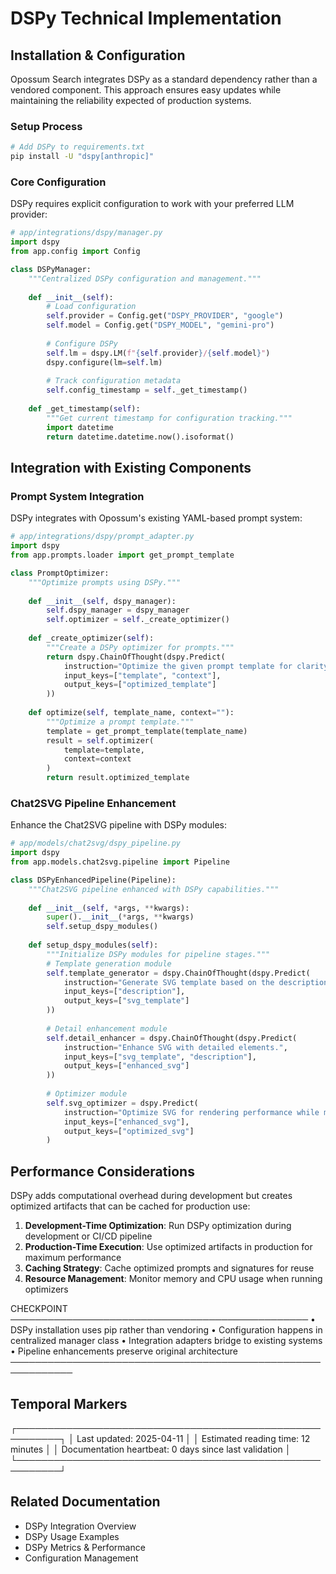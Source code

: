 # DSPy Technical Implementation

## Installation & Configuration

Opossum Search integrates DSPy as a standard dependency rather than a vendored component. This approach ensures easy updates while maintaining the reliability expected of production systems.

### Setup Process

```bash
# Add DSPy to requirements.txt
pip install -U "dspy[anthropic]"
```

### Core Configuration

DSPy requires explicit configuration to work with your preferred LLM provider:

```python
# app/integrations/dspy/manager.py
import dspy
from app.config import Config

class DSPyManager:
    """Centralized DSPy configuration and management."""
    
    def __init__(self):
        # Load configuration
        self.provider = Config.get("DSPY_PROVIDER", "google")
        self.model = Config.get("DSPY_MODEL", "gemini-pro")
        
        # Configure DSPy
        self.lm = dspy.LM(f"{self.provider}/{self.model}")
        dspy.configure(lm=self.lm)
        
        # Track configuration metadata
        self.config_timestamp = self._get_timestamp()
    
    def _get_timestamp(self):
        """Get current timestamp for configuration tracking."""
        import datetime
        return datetime.datetime.now().isoformat()
```

## Integration with Existing Components

### Prompt System Integration

DSPy integrates with Opossum's existing YAML-based prompt system:

```python
# app/integrations/dspy/prompt_adapter.py
import dspy
from app.prompts.loader import get_prompt_template

class PromptOptimizer:
    """Optimize prompts using DSPy."""
    
    def __init__(self, dspy_manager):
        self.dspy_manager = dspy_manager
        self.optimizer = self._create_optimizer()
    
    def _create_optimizer(self):
        """Create a DSPy optimizer for prompts."""
        return dspy.ChainOfThought(dspy.Predict(
            instruction="Optimize the given prompt template for clarity, specificity, and effectiveness.",
            input_keys=["template", "context"],
            output_keys=["optimized_template"]
        ))
    
    def optimize(self, template_name, context=""):
        """Optimize a prompt template."""
        template = get_prompt_template(template_name)
        result = self.optimizer(
            template=template,
            context=context
        )
        return result.optimized_template
```

### Chat2SVG Pipeline Enhancement

Enhance the Chat2SVG pipeline with DSPy modules:

```python
# app/models/chat2svg/dspy_pipeline.py
import dspy
from app.models.chat2svg.pipeline import Pipeline

class DSPyEnhancedPipeline(Pipeline):
    """Chat2SVG pipeline enhanced with DSPy capabilities."""
    
    def __init__(self, *args, **kwargs):
        super().__init__(*args, **kwargs)
        self.setup_dspy_modules()
    
    def setup_dspy_modules(self):
        """Initialize DSPy modules for pipeline stages."""
        # Template generation module
        self.template_generator = dspy.ChainOfThought(dspy.Predict(
            instruction="Generate SVG template based on the description.",
            input_keys=["description"],
            output_keys=["svg_template"]
        ))
        
        # Detail enhancement module
        self.detail_enhancer = dspy.ChainOfThought(dspy.Predict(
            instruction="Enhance SVG with detailed elements.",
            input_keys=["svg_template", "description"],
            output_keys=["enhanced_svg"]
        ))
        
        # Optimizer module
        self.svg_optimizer = dspy.Predict(
            instruction="Optimize SVG for rendering performance while maintaining quality.",
            input_keys=["enhanced_svg"],
            output_keys=["optimized_svg"]
        )
```

## Performance Considerations

DSPy adds computational overhead during development but creates optimized artifacts that can be cached for production use:

1. **Development-Time Optimization**: Run DSPy optimization during development or CI/CD pipeline
2. **Production-Time Execution**: Use optimized artifacts in production for maximum performance
3. **Caching Strategy**: Cache optimized prompts and signatures for reuse
4. **Resource Management**: Monitor memory and CPU usage when running optimizers

CHECKPOINT ────────────────────────────────────────────────
• DSPy installation uses pip rather than vendoring
• Configuration happens in centralized manager class
• Integration adapters bridge to existing systems
• Pipeline enhancements preserve original architecture
────────────────────────────────────────────────────────────

## Temporal Markers

┌─────────────────────────────────────────────────────────┐
│ Last updated: 2025-04-11                                │
│ Estimated reading time: 12 minutes                      │
│ Documentation heartbeat: 0 days since last validation   │
└─────────────────────────────────────────────────────────┘

## Related Documentation

- DSPy Integration Overview
- DSPy Usage Examples
- DSPy Metrics & Performance
- Configuration Management
